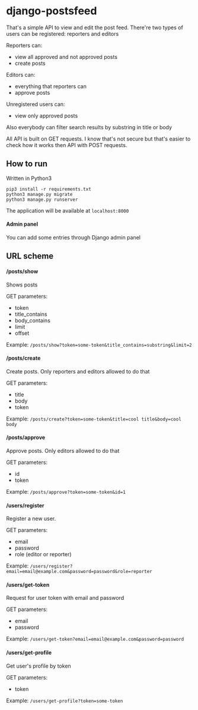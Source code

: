 # django-postsfeed

That's a simple API to view and edit the post feed.
There're two types of users can be registered: reporters and editors

Reporters can:
- view all approved and not approved posts
- create posts

Editors can:
- everything that reporters can
- approve posts

Unregistered users can:
- view only approved posts

Also everybody can filter search results by substring in title or body

All API is built on GET requests. I know that's not secure but that's easier to check how it works then API with POST requests.

## How to run
Written in Python3
```
pip3 install -r requirements.txt
python3 manage.py migrate
python3 manage.py runserver
```
The application will be available at `localhost:8000`

#### Admin panel
You can add some entries through Django admin panel

## URL scheme

#### /posts/show
Shows posts

GET parameters:
- token
- title_contains
- body_contains
- limit
- offset

Example: `/posts/show?token=some-token&title_contains=substring&limit=2`

#### /posts/create
Create posts. Only reporters and editors allowed to do that

GET parameters:
- title
- body
- token

Example: `/posts/create?token=some-token&title=cool title&body=cool body`

#### /posts/approve
Approve posts. Only editors allowed to do that

GET parameters:
- id
- token

Example: `/posts/approve?token=some-token&id=1`

#### /users/register
Register a new user.

GET parameters:
- email
- password
- role (editor or reporter)

Example: `/users/register?email=email@example.com&password=password&role=reporter`

#### /users/get-token
Request for user token with email and password

GET parameters:
- email
- password

Example: `/users/get-token?email=email@example.com&password=password`

#### /users/get-profile
Get user's profile by token

GET parameters:
- token

Example: `/users/get-profile?token=some-token`
